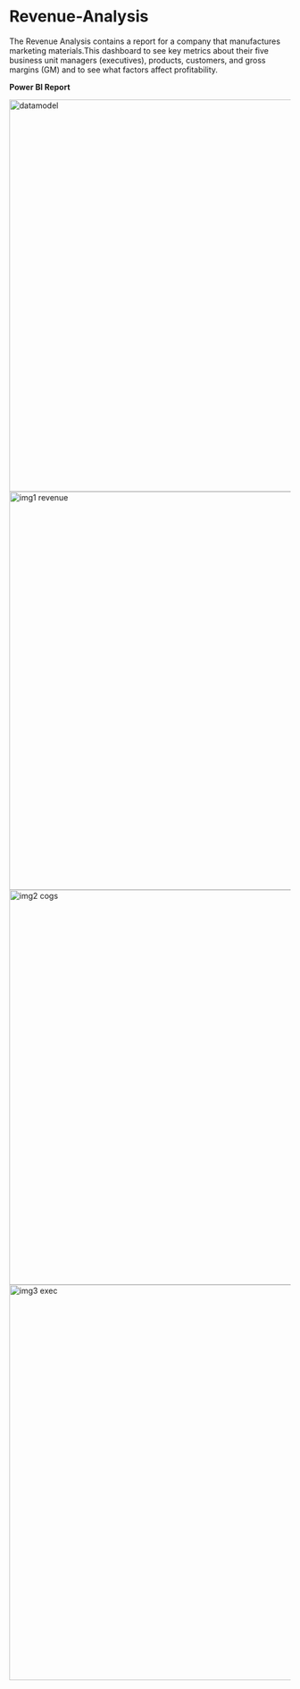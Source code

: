 # Revenue-Analysis

The Revenue Analysis contains a report for a company that manufactures marketing materials.This dashboard to see key metrics about their five business unit managers (executives), products, customers, and gross margins (GM) and to see what factors affect profitability.

**Power BI Report**


<img width="702" alt="datamodel" src="https://github.com/srkarthika/Revenue-Analysis/assets/163586802/e7820edb-ebe9-4454-be59-e3fe6da64147">



<img width="713" alt="img1 revenue" src="https://github.com/srkarthika/Revenue-Analysis/assets/163586802/d753a56f-0981-4168-a15d-1ce78cfb049f">



<img width="707" alt="img2 cogs" src="https://github.com/srkarthika/Revenue-Analysis/assets/163586802/79fdd3c5-ee25-4b1a-87c2-3592c57f8173">



<img width="708" alt="img3 exec" src="https://github.com/srkarthika/Revenue-Analysis/assets/163586802/0714ea48-4228-4864-8334-dc1acaffaae4">
